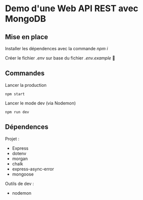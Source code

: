 # Demo d'une Web API REST avec MongoDB

## Mise en place
Installer les dépendences avec la commande _npm i_

Créer le fichier _.env_ sur base du fichier _.env.example_ 🌳

## Commandes
Lancer la production
```
npm start
```
Lancer le mode dev (via Nodemon)
```
npm run dev
```

## Dépendences
Projet :
- Express
- dotenv
- morgan
- chalk
- express-async-error
- mongoose

Outils de dev :
- nodemon 